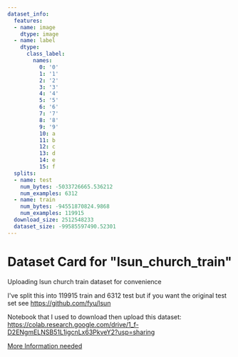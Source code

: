```yaml
---
dataset_info:
  features:
  - name: image
    dtype: image
  - name: label
    dtype:
      class_label:
        names:
          0: '0'
          1: '1'
          2: '2'
          3: '3'
          4: '4'
          5: '5'
          6: '6'
          7: '7'
          8: '8'
          9: '9'
          10: a
          11: b
          12: c
          13: d
          14: e
          15: f
  splits:
  - name: test
    num_bytes: -5033726665.536212
    num_examples: 6312
  - name: train
    num_bytes: -94551870824.9868
    num_examples: 119915
  download_size: 2512548233
  dataset_size: -99585597490.52301
---
```

# Dataset Card for "lsun_church_train"

Uploading lsun church train dataset for convenience

I've split this into 119915 train and 6312 test but if you want the original test set see https://github.com/fyu/lsun

Notebook that I used to download then upload this dataset: https://colab.research.google.com/drive/1_f-D2ENgmELNSB51L1igcnLx63PkveY2?usp=sharing

[More Information needed](https://github.com/huggingface/datasets/blob/main/CONTRIBUTING.md#how-to-contribute-to-the-dataset-cards)